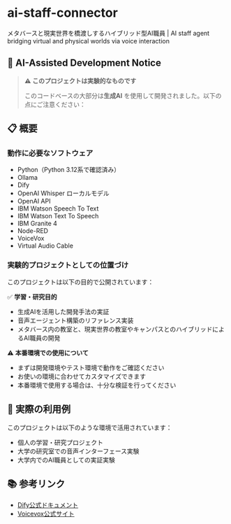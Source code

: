 # ai-staff-connector
メタバースと現実世界を橋渡しするハイブリッド型AI職員 | AI staff agent bridging virtual and physical worlds via voice interaction

## 🤖 AI-Assisted Development Notice
> **⚠️ このプロジェクトは実験的なものです**
> 
> このコードベースの大部分は**生成AI** を使用して開発されました。以下の点にご注意ください：

## 📋 概要
### 動作に必要なソフトウェア
- Python（Python 3.12系で確認済み）
- Ollama
- Dify
- OpenAI Whisper ローカルモデル
- OpenAI API
- IBM Watson Speech To Text
- IBM Watson Text To Speech
- IBM Granite 4
- Node-RED
- VoiceVox
- Virtual Audio Cable


### 実験的プロジェクトとしての位置づけ

このプロジェクトは以下の目的で公開されています：

✅ **学習・研究目的**
- 生成AIを活用した開発手法の実証
- 音声エージェント構築のリファレンス実装
- メタバース内の教室と、現実世界の教室やキャンパスとのハイブリッドによるAI職員の開発

⚠️ **本番環境での使用について**
- まずは開発環境やテスト環境で動作をご確認ください
- お使いの環境に合わせてカスタマイズできます
- 本番環境で使用する場合は、十分な検証を行ってください

## 🌟 実際の利用例

このプロジェクトは以下のような環境で活用されています：
- 個人の学習・研究プロジェクト
- 大学の研究室での音声インターフェース実験
- 大学内でのAI職員としての実証実験

## 📚 参考リンク

- [Dify公式ドキュメント](https://docs.dify.ai/)
- [Voicevox公式サイト](https://voicevox.hiroshiba.jp/)
